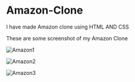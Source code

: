 # Amazon-Clone
I have made Amazon clone using HTML AND CSS

These are some screenshot of my Amazon Clone

![Amazon1](https://github.com/sagarikaghom14/Amazon-Clone/assets/130879668/758363b2-1f3f-4fdd-bb9c-41ec95835c75)

![Amazon2](https://github.com/sagarikaghom14/Amazon-Clone/assets/130879668/1c3a6c7d-fd94-40e2-b712-eb144bb4986b)

![Amazon3](https://github.com/sagarikaghom14/Amazon-Clone/assets/130879668/33a1089f-1826-42b1-91f6-eebcf07cf896)
